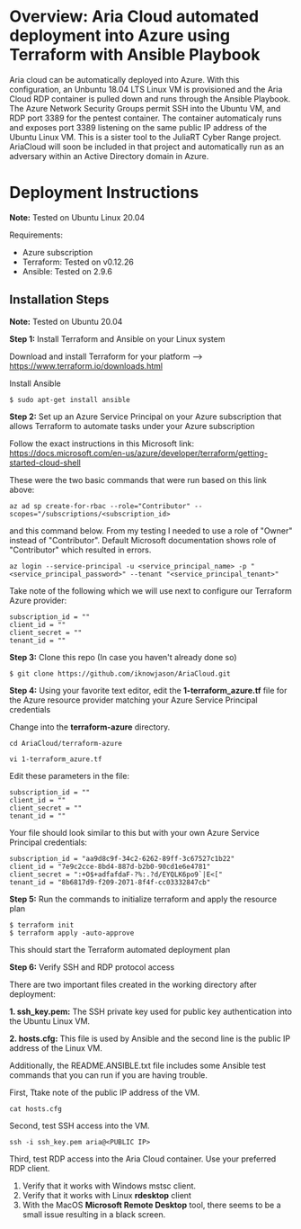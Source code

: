 # Overview:  Aria Cloud automated deployment into Azure using Terraform with Ansible Playbook
Aria cloud can be automatically deployed into Azure.  With this configuration, an Unbuntu 18.04 LTS Linux VM is provisioned and the Aria Cloud RDP container is pulled down and runs through the Ansible Playbook.  The Azure Network Security Groups permit SSH into the Ubuntu VM, and RDP port 3389 for the pentest container.  The container automaticaly runs and exposes port 3389 listening on the same public IP address of the Ubuntu Linux VM.  This is a sister tool to the JuliaRT Cyber Range project.  AriaCloud will soon be included in that project and automatically run as an adversary within an Active Directory domain in Azure.

# Deployment Instructions
**Note:**  Tested on Ubuntu Linux 20.04 

Requirements:
* Azure subscription
* Terraform:  Tested on v0.12.26
* Ansible:  Tested on 2.9.6

## Installation Steps

**Note:**  Tested on Ubuntu 20.04

**Step 1:** Install Terraform and Ansible on your Linux system

Download and install Terraform for your platform --> https://www.terraform.io/downloads.html

Install Ansible
```
$ sudo apt-get install ansible
```

**Step 2:** Set up an Azure Service Principal on your Azure subscription that allows Terraform to automate tasks under your Azure subscription

Follow the exact instructions in this Microsoft link:
https://docs.microsoft.com/en-us/azure/developer/terraform/getting-started-cloud-shell

These were the two basic commands that were run based on this link above:
```
az ad sp create-for-rbac --role="Contributor" --scopes="/subscriptions/<subscription_id>
```
and this command below.  From my testing I needed to use a role of "Owner" instead of "Contributor".  Default Microsoft documentation shows role of "Contributor" which resulted in errors.  
```
az login --service-principal -u <service_principal_name> -p "<service_principal_password>" --tenant "<service_principal_tenant>"
```
Take note of the following which we will use next to configure our Terraform Azure provider:
```
subscription_id = ""
client_id = ""
client_secret = ""
tenant_id = ""
```

**Step 3:** Clone this repo (In case you haven't already done so)
```
$ git clone https://github.com/iknowjason/AriaCloud.git
```

**Step 4:** Using your favorite text editor, edit the **1-terraform_azure.tf** file for the Azure resource provider matching your Azure Service Principal credentials

Change into the **terraform-azure** directory.

```
cd AriaCloud/terraform-azure
```

```
vi 1-terraform_azure.tf
```

Edit these parameters in the file:
```
subscription_id = ""
client_id = ""
client_secret = ""
tenant_id = ""
```

Your file should look similar to this but with your own Azure Service Principal credentials:
```
subscription_id = "aa9d8c9f-34c2-6262-89ff-3c67527c1b22"
client_id = "7e9c2cce-8bd4-887d-b2b0-90cd1e6e4781"
client_secret = ":+O$+adfafdaF-?%:.?d/EYQLK6po9`|E<["
tenant_id = "8b6817d9-f209-2071-8f4f-cc03332847cb"
```

**Step 5:** Run the commands to initialize terraform and apply the resource plan

```
$ terraform init
$ terraform apply -auto-approve
```

This should start the Terraform automated deployment plan


**Step 6:** Verify SSH and RDP protocol access

There are two important files created in the working directory after deployment:

**1.  ssh_key.pem:**  The SSH private key used for public key authentication into the Ubuntu Linux VM.

**2.  hosts.cfg:**  This file is used by Ansible and the second line is the public IP address of the Linux VM.

Additionally, the README.ANSIBLE.txt file includes some Ansible test commands that you can run if you are having trouble.

First, Ttake note of the public IP address of the VM.

```cat hosts.cfg```

Second, test SSH access into the VM.

```ssh -i ssh_key.pem aria@<PUBLIC IP>```

Third, test RDP access into the Aria Cloud container.  Use your preferred RDP client.

1. Verify that it works with Windows mstsc client.
2. Verify that it works with Linux **rdesktop** client
3. With the MacOS **Microsoft Remote Desktop** tool, there seems to be a small issue resulting in a black screen.

